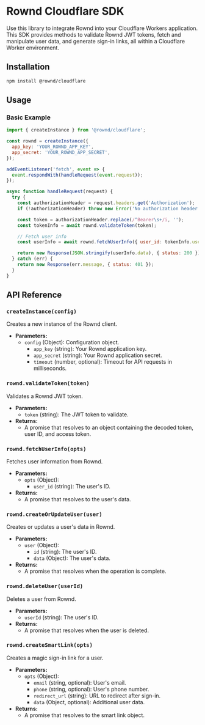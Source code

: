 # Rownd Cloudflare SDK

Use this library to integrate Rownd into your Cloudflare Workers application. This SDK provides methods to validate Rownd JWT tokens, fetch and manipulate user data, and generate sign-in links, all within a Cloudflare Worker environment.

## Installation

```bash
npm install @rownd/cloudflare
```

## Usage

### Basic Example

```javascript
import { createInstance } from '@rownd/cloudflare';

const rownd = createInstance({
  app_key: 'YOUR_ROWND_APP_KEY',
  app_secret: 'YOUR_ROWND_APP_SECRET',
});

addEventListener('fetch', event => {
  event.respondWith(handleRequest(event.request));
});

async function handleRequest(request) {
  try {
    const authorizationHeader = request.headers.get('Authorization');
    if (!authorizationHeader) throw new Error('No authorization header');

    const token = authorizationHeader.replace(/^Bearer\s+/i, '');
    const tokenInfo = await rownd.validateToken(token);

    // Fetch user info
    const userInfo = await rownd.fetchUserInfo({ user_id: tokenInfo.user_id });

    return new Response(JSON.stringify(userInfo.data), { status: 200 });
  } catch (err) {
    return new Response(err.message, { status: 401 });
  }
}
```

## API Reference

### `createInstance(config)`

Creates a new instance of the Rownd client.

- **Parameters:**
  - `config` (Object): Configuration object.
    - `app_key` (string): Your Rownd application key.
    - `app_secret` (string): Your Rownd application secret.
    - `timeout` (number, optional): Timeout for API requests in milliseconds.

### `rownd.validateToken(token)`

Validates a Rownd JWT token.

- **Parameters:**
  - `token` (string): The JWT token to validate.
- **Returns:**
  - A promise that resolves to an object containing the decoded token, user ID, and access token.

### `rownd.fetchUserInfo(opts)`

Fetches user information from Rownd.

- **Parameters:**
  - `opts` (Object):
    - `user_id` (string): The user's ID.
- **Returns:**
  - A promise that resolves to the user's data.

### `rownd.createOrUpdateUser(user)`

Creates or updates a user's data in Rownd.

- **Parameters:**
  - `user` (Object):
    - `id` (string): The user's ID.
    - `data` (Object): The user's data.
- **Returns:**
  - A promise that resolves when the operation is complete.

### `rownd.deleteUser(userId)`

Deletes a user from Rownd.

- **Parameters:**
  - `userId` (string): The user's ID.
- **Returns:**
  - A promise that resolves when the user is deleted.

### `rownd.createSmartLink(opts)`

Creates a magic sign-in link for a user.

- **Parameters:**
  - `opts` (Object):
    - `email` (string, optional): User's email.
    - `phone` (string, optional): User's phone number.
    - `redirect_url` (string): URL to redirect after sign-in.
    - `data` (Object, optional): Additional user data.
- **Returns:**
  - A promise that resolves to the smart link object.

